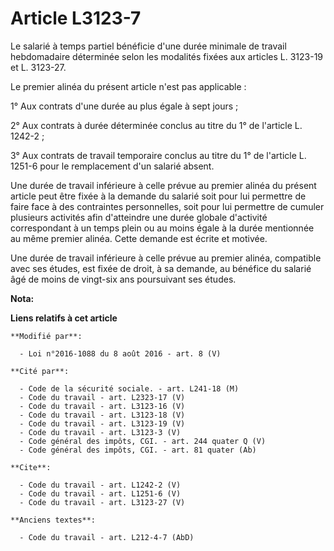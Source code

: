 # Article L3123-7

Le salarié à temps partiel bénéficie d'une durée minimale de travail hebdomadaire déterminée selon les modalités fixées aux
articles L. 3123-19 et L. 3123-27. 

Le premier alinéa du présent article n'est pas applicable : 

1° Aux contrats d'une durée au plus égale à sept jours ; 

2° Aux contrats à durée déterminée conclus au titre du 1° de l'article L. 1242-2 ; 

3° Aux contrats de travail temporaire conclus au titre du 1° de l'article L. 1251-6 pour le remplacement d'un salarié
absent. 

Une durée de travail inférieure à celle prévue au premier alinéa du présent article peut être fixée à la demande du salarié
soit pour lui permettre de faire face à des contraintes personnelles, soit pour lui permettre de cumuler plusieurs activités
afin d'atteindre une durée globale d'activité correspondant à un temps plein ou au moins égale à la durée mentionnée au même
premier alinéa. Cette demande est écrite et motivée. 

Une durée de travail inférieure à celle prévue au premier alinéa, compatible avec ses études, est fixée de droit, à sa
demande, au bénéfice du salarié âgé de moins de vingt-six ans poursuivant ses études.

**Nota:**



**Liens relatifs à cet article**

	**Modifié par**:

	  - Loi n°2016-1088 du 8 août 2016 - art. 8 (V)

	**Cité par**:

	  - Code de la sécurité sociale. - art. L241-18 (M)
	  - Code du travail - art. L2323-17 (V)
	  - Code du travail - art. L3123-16 (V)
	  - Code du travail - art. L3123-18 (V)
	  - Code du travail - art. L3123-19 (V)
	  - Code du travail - art. L3123-3 (V)
	  - Code général des impôts, CGI. - art. 244 quater Q (V)
	  - Code général des impôts, CGI. - art. 81 quater (Ab)

	**Cite**:

	  - Code du travail - art. L1242-2 (V)
	  - Code du travail - art. L1251-6 (V)
	  - Code du travail - art. L3123-27 (V)

	**Anciens textes**:

	  - Code du travail - art. L212-4-7 (AbD)
